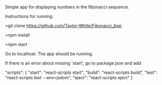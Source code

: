 Simple app for displaying numbers in the fibonacci sequence.



Instructions for running:

\>git clone https://github.com/Taylor-White/Fibonacci_App

\>npm install

\>npm start

Go to localhost.  The app should be running.

If there is an error about missing 'start', go to package.json and add

  "scripts": {
    "start": "react-scripts start",
    "build": "react-scripts build",
    "test": "react-scripts test --env=jsdom",
    "eject": "react-scripts eject"
  }
